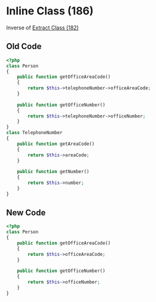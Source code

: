 # Inline Class (186)

Inverse of [Extract Class (182)](182%20-%20Extract%20Class.md)

## Old Code

```php
<?php
class Person
{
    public function getOfficeAreaCode()
    {
        return $this->telephoneNumber->officeAreaCode;
    }
    
    public function getOfficeNumber()
    {
        return $this->telephoneNumber->officeNumber;
    }
}
class TelephoneNumber
{
    public function getAreaCode()
    {
        return $this->areaCode;
    }
    
    public function getNumber()
    {
        return $this->number;
    }
}
```

## New Code

```php
<?php
class Person
{
    public function getOfficeAreaCode()
    {
        return $this->officeAreaCode;
    }
    
    public function getOfficeNumber()
    {
        return $this->officeNumber;
    }
}
```